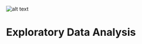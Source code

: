 ![alt text](https://upload.wikimedia.org/wikipedia/commons/6/63/Superstore-NBC.png)
# Exploratory Data Analysis
